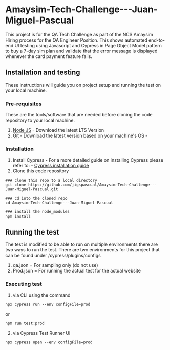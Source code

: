 # Amaysim-Tech-Challenge---Juan-Miguel-Pascual
This project is for the QA Tech Challenge as part of the NCS Amaysim Hiring process for the QA Engineer Position. This shows automated end-to-end UI testing using Javascript and Cypress in Page Object Model pattern to buy a 7-day sim plan and validate that the error message is displayed whenever the card payment feature fails.
## Installation and testing
These instructions will guide you on project setup and running the test on your local machine.

### Pre-requisites
These are the tools/software that are needed before cloning the code repository to your local machine.
1. [Node JS](https://nodejs.org/en/download) - Download the latest LTS Version
2. [Git](https://git-scm.com/downloads) - Download the latest version based on your machine's OS -

### Installation
1. Install Cypress - For a more detailed guide on installing Cypress please refer to: - [Cypress installation guide](https://docs.cypress.io/guides/getting-started/installing-cypress)
2. Clone this code repository
 ```
### clone this repo to a local directory
git clone https://github.com/jigspascual/Amaysim-Tech-Challenge---Juan-Miguel-Pascual.git

### cd into the cloned repo
cd Amaysim-Tech-Challenge---Juan-Miguel-Pascual

### install the node_modules
npm install
```
## Running the test
The test is modified to be able to run on multiple environments there are two ways to run the test. There are two environments for this project that can be found under /cypress/plugins/configs
1. qa.json = For sampling only (do not use)
2. Prod.json = For running the actual test for the actual website

### Executing test
1. via CLI using the command
```
npx cypress run --env configFile=prod
```
or
```
npm run test:prod
````

2. via Cypress Test Runner UI
```
npx cypress open --env configFile=prod
```




